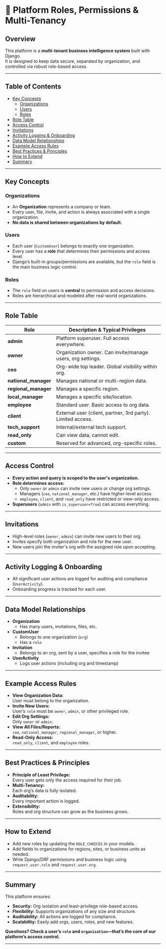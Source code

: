 # 🚀 Platform Roles, Permissions & Multi-Tenancy

## Overview

This platform is a **multi-tenant business intelligence system** built with Django.  
It is designed to keep data secure, separated by organization, and controlled via robust role-based access.

---

## Table of Contents

- [Key Concepts](#key-concepts)
  - [Organizations](#organizations)
  - [Users](#users)
  - [Roles](#roles)
- [Role Table](#role-table)
- [Access Control](#access-control)
- [Invitations](#invitations)
- [Activity Logging & Onboarding](#activity-logging--onboarding)
- [Data Model Relationships](#data-model-relationships)
- [Example Access Rules](#example-access-rules)
- [Best Practices & Principles](#best-practices--principles)
- [How to Extend](#how-to-extend)
- [Summary](#summary)

---

## Key Concepts

### Organizations

- An **Organization** represents a company or team.
- Every user, file, invite, and action is always associated with a single organization.
- **No data is shared between organizations by default.**

### Users

- Each user (`CustomUser`) belongs to exactly one organization.
- Every user has a **role** that determines their permissions and access level.
- Django’s built-in groups/permissions are available, but the `role` field is the main business logic control.

### Roles

- The `role` field on users is **central** to permission and access decisions.
- Roles are hierarchical and modeled after real-world organizations.

---

## Role Table

| Role                 | Description & Typical Privileges                             |
|----------------------|-------------------------------------------------------------|
| **admin**            | Platform superuser. Full access everywhere.                 |
| **owner**            | Organization owner. Can invite/manage users, org settings.  |
| **ceo**              | Org-wide top leader. Global visibility within org.          |
| **national_manager** | Manages national or multi-region data.                      |
| **regional_manager** | Manages a specific region.                                  |
| **local_manager**    | Manages a specific site/location.                           |
| **employee**         | Standard user. Basic access to org data.                    |
| **client**           | External user (client, partner, 3rd party). Limited access. |
| **tech_support**     | Internal/external tech support.                             |
| **read_only**        | Can view data, cannot edit.                                 |
| **custom**           | Reserved for advanced, org-specific roles.                  |

---

## Access Control

- **Every action and query is scoped to the user's organization.**
- **Role determines access:**
    - Only `owner` or `admin` can invite new users or change org settings.
    - Managers (`ceo`, `national_manager`, etc.) have higher-level access.
    - `employee`, `client`, and `read_only` have restricted or view-only access.
- **Superusers** (`admin` with `is_superuser=True`) can access everything.

---

## Invitations

- High-level roles (`owner`, `admin`) can invite new users to their org.
- Invites specify both organization and role for the new user.
- New users join the inviter's org with the assigned role upon accepting.

---

## Activity Logging & Onboarding

- All significant user actions are logged for auditing and compliance (`UserActivity`).
- Onboarding progress is tracked for each user.

---

## Data Model Relationships

- **Organization**
    - Has many users, invitations, files, etc.
- **CustomUser**
    - Belongs to one organization (`org`)
    - Has a `role`
- **Invitation**
    - Belongs to an org, sent by a user, specifies a role for the invitee
- **UserActivity**
    - Logs user actions (including org and timestamp)

---

## Example Access Rules

- **View Organization Data:**  
  User must belong to the organization.
- **Invite New Users:**  
  User’s `role` must be `owner`, `admin`, or other privileged role.
- **Edit Org Settings:**  
  Only `owner` or `admin`.
- **View All Files/Reports:**  
  `ceo`, `national_manager`, `regional_manager`, or higher.
- **Read-Only Access:**  
  `read_only`, `client`, and `employee` roles.

---

## Best Practices & Principles

- **Principle of Least Privilege:**  
  Every user gets only the access required for their job.
- **Multi-Tenancy:**  
  Each org’s data is fully isolated.
- **Auditability:**  
  Every important action is logged.
- **Extensibility:**  
  Roles and org structure can grow as the business grows.

---

## How to Extend

- Add new roles by updating the `ROLE_CHOICES` in your models.
- Add fields to organizations for regions, sites, or business units as needed.
- Write Django/DRF permissions and business logic using `request.user.role` and `request.user.org`.

---

## Summary

This platform ensures:
- **Security:** Org isolation and least-privilege role-based access.
- **Flexibility:** Supports organizations of any size and structure.
- **Auditability:** All actions are logged for compliance.
- **Scalability:** Easily add orgs, users, roles, and new features.

**Questions? Check a user’s `role` and `organization`—that’s the core of our platform’s access control.**

---

